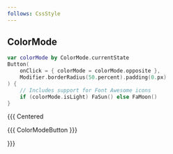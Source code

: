 ```yaml
---
follows: CssStyle
---
```


## ColorMode

```kotlin 1,3,7
var colorMode by ColorMode.currentState
Button(
    onClick = { colorMode = colorMode.opposite },
    Modifier.borderRadius(50.percent).padding(0.px)
) {
    // Includes support for Font Awesome icons
    if (colorMode.isLight) FaSun() else FaMoon()
}
```

{{{ Centered

{{{ ColorModeButton }}}

}}}
